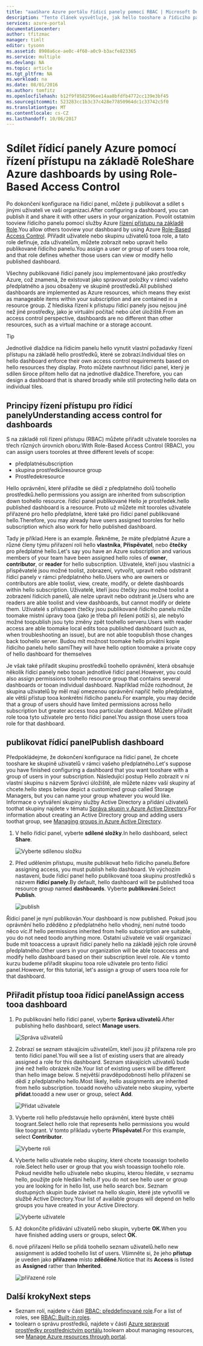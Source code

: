 ```yaml
---
title: "aaaShare Azure portálu řídicí panely pomocí RBAC | Microsoft Docs"
description: "Tento článek vysvětluje, jak hello tooshare a řídicího panelu portálu Azure pomocí řízení přístupu na základě Role."
services: azure-portal
documentationcenter: 
author: tfitzmac
manager: timlt
editor: tysonn
ms.assetid: 8908a6ce-ae0c-4f60-a0c9-b3acfe823365
ms.service: multiple
ms.devlang: NA
ms.topic: article
ms.tgt_pltfrm: NA
ms.workload: na
ms.date: 08/01/2016
ms.author: tomfitz
ms.openlocfilehash: b12f9f8582596ee14aa8bfdfb4772cc139e3bf45
ms.sourcegitcommit: 523283cc1b3c37c428e77850964dc1c33742c5f0
ms.translationtype: MT
ms.contentlocale: cs-CZ
ms.lasthandoff: 10/06/2017
---
```

# <a name="share-azure-dashboards-by-using-role-based-access-control"></a><span data-ttu-id="c8fe2-103">Sdílet řídicí panely Azure pomocí řízení přístupu na základě Role</span><span class="sxs-lookup"><span data-stu-id="c8fe2-103">Share Azure dashboards by using Role-Based Access Control</span></span>
<span data-ttu-id="c8fe2-104">Po dokončení konfigurace na řídicí panel, můžete ji publikovat a sdílet s jinými uživateli ve vaší organizaci.</span><span class="sxs-lookup"><span data-stu-id="c8fe2-104">After configuring a dashboard, you can publish it and share it with other users in your organization.</span></span> <span data-ttu-id="c8fe2-105">Povolit ostatním tooview řídicího panelu pomocí služby Azure [řízení přístupu na základě Role](../active-directory/role-based-access-control-configure.md).</span><span class="sxs-lookup"><span data-stu-id="c8fe2-105">You allow others tooview your dashboard by using Azure [Role-Based Access Control](../active-directory/role-based-access-control-configure.md).</span></span> <span data-ttu-id="c8fe2-106">Přiřadit uživatele nebo skupinu uživatelů tooa role, a tato role definuje, zda uživatelům, můžete zobrazit nebo upravit hello publikované řídicího panelu.</span><span class="sxs-lookup"><span data-stu-id="c8fe2-106">You assign a user or group of users tooa role, and that role defines whether those users can view or modify hello published dashboard.</span></span> 

<span data-ttu-id="c8fe2-107">Všechny publikované řídicí panely jsou implementované jako prostředky Azure, což znamená, že existovat jako spravovat položky v rámci vašeho předplatného a jsou obsaženy ve skupině prostředků.</span><span class="sxs-lookup"><span data-stu-id="c8fe2-107">All published dashboards are implemented as Azure resources, which means they exist as manageable items within your subscription and are contained in a resource group.</span></span>  <span data-ttu-id="c8fe2-108">Z hlediska řízení k přístupu řídicí panely jsou nejsou jiné než jiné prostředky, jako je virtuální počítač nebo účet úložiště.</span><span class="sxs-lookup"><span data-stu-id="c8fe2-108">From an access control perspective, dashboards are no different than other resources, such as a virtual machine or a storage account.</span></span>

> [!TIP]
> <span data-ttu-id="c8fe2-109">Jednotlivé dlaždice na řídicím panelu hello vynutit vlastní požadavky řízení přístupu na základě hello prostředků, které se zobrazí.</span><span class="sxs-lookup"><span data-stu-id="c8fe2-109">Individual tiles on hello dashboard enforce their own access control requirements based on hello resources they display.</span></span>  <span data-ttu-id="c8fe2-110">Proto můžete navrhnout řídicí panel, který je sdílen široce přitom hello dat na jednotlivé dlaždice.</span><span class="sxs-lookup"><span data-stu-id="c8fe2-110">Therefore, you can design a dashboard that is shared broadly while still protecting hello data on individual tiles.</span></span>
> 
> 

## <a name="understanding-access-control-for-dashboards"></a><span data-ttu-id="c8fe2-111">Principy řízení přístupu pro řídicí panely</span><span class="sxs-lookup"><span data-stu-id="c8fe2-111">Understanding access control for dashboards</span></span>
<span data-ttu-id="c8fe2-112">S na základě rolí řízení přístupu (RBAC) můžete přiřadit uživatele tooroles na třech různých úrovních oboru:</span><span class="sxs-lookup"><span data-stu-id="c8fe2-112">With Role-Based Access Control (RBAC), you can assign users tooroles at three different levels of scope:</span></span>

* <span data-ttu-id="c8fe2-113">předplatné</span><span class="sxs-lookup"><span data-stu-id="c8fe2-113">subscription</span></span>
* <span data-ttu-id="c8fe2-114">skupina prostředků</span><span class="sxs-lookup"><span data-stu-id="c8fe2-114">resource group</span></span>
* <span data-ttu-id="c8fe2-115">Prostředek</span><span class="sxs-lookup"><span data-stu-id="c8fe2-115">resource</span></span>

<span data-ttu-id="c8fe2-116">Hello oprávnění, které přiřadíte se dědí z předplatného dolů toohello prostředků.</span><span class="sxs-lookup"><span data-stu-id="c8fe2-116">hello permissions you assign are inherited from subscription down toohello resource.</span></span> <span data-ttu-id="c8fe2-117">řídicí panel publikované Hello je prostředek.</span><span class="sxs-lookup"><span data-stu-id="c8fe2-117">hello published dashboard is a resource.</span></span> <span data-ttu-id="c8fe2-118">Proto už můžete mít tooroles uživatele přiřazené pro hello předplatné, které také pro řídicí panel publikované hello.</span><span class="sxs-lookup"><span data-stu-id="c8fe2-118">Therefore, you may already have users assigned tooroles for hello subscription which also work for hello published dashboard.</span></span> 

<span data-ttu-id="c8fe2-119">Tady je příklad.</span><span class="sxs-lookup"><span data-stu-id="c8fe2-119">Here is an example.</span></span>  <span data-ttu-id="c8fe2-120">Řekněme, že máte předplatné Azure a různé členy týmu přiřazení rolí hello **vlastníka**, **Přispěvatel**, nebo **čtečky** pro předplatné hello.</span><span class="sxs-lookup"><span data-stu-id="c8fe2-120">Let's say you have an Azure subscription and various members of your team have been assigned hello roles of **owner**, **contributor**, or **reader** for hello subscription.</span></span> <span data-ttu-id="c8fe2-121">Uživatelé, kteří jsou vlastníci a přispěvatelé jsou možné toolist, zobrazení, vytvořit, upravit nebo odstranit řídicí panely v rámci předplatného hello.</span><span class="sxs-lookup"><span data-stu-id="c8fe2-121">Users who are owners or contributors are able toolist, view, create, modify, or delete dashboards within hello subscription.</span></span>  <span data-ttu-id="c8fe2-122">Uživatelé, kteří jsou čtečky jsou možné toolist a zobrazení řídicích panelů, ale nelze upravit nebo odstranit je.</span><span class="sxs-lookup"><span data-stu-id="c8fe2-122">Users who are readers are able toolist and view dashboards, but cannot modify or delete them.</span></span>  <span data-ttu-id="c8fe2-123">Uživatelé s přístupem čtečky jsou publikované řídicího panelu může toomake místní úpravy tooa (jako je třeba při řešení potíží s), ale nebylo možné toopublish jsou tyto změny zpět toohello serveru.</span><span class="sxs-lookup"><span data-stu-id="c8fe2-123">Users with reader access are able toomake local edits tooa published dashboard (such as, when troubleshooting an issue), but are not able toopublish those changes back toohello server.</span></span>  <span data-ttu-id="c8fe2-124">Budou mít možnost toomake hello privátní kopie řídicího panelu hello sami</span><span class="sxs-lookup"><span data-stu-id="c8fe2-124">They will have hello option toomake a private copy of hello dashboard for themselves</span></span>

<span data-ttu-id="c8fe2-125">Je však také přiřadit skupinu prostředků toohello oprávnění, která obsahuje několik řídicí panely nebo tooan jednotlivé řídicí panel.</span><span class="sxs-lookup"><span data-stu-id="c8fe2-125">However, you could also assign permissions toohello resource group that contains several dashboards or tooan individual dashboard.</span></span> <span data-ttu-id="c8fe2-126">Například může rozhodnout, že skupina uživatelů by měl mají omezenou oprávnění napříč hello předplatné, ale větší přístup tooa konkrétní řídicího panelu.</span><span class="sxs-lookup"><span data-stu-id="c8fe2-126">For example, you may decide that a group of users should have limited permissions across hello subscription but greater access tooa particular dashboard.</span></span> <span data-ttu-id="c8fe2-127">Můžete přiřadit role tooa tyto uživatele pro tento řídicí panel.</span><span class="sxs-lookup"><span data-stu-id="c8fe2-127">You assign those users tooa role for that dashboard.</span></span> 

## <a name="publish-dashboard"></a><span data-ttu-id="c8fe2-128">publikovat řídicí panel</span><span class="sxs-lookup"><span data-stu-id="c8fe2-128">Publish dashboard</span></span>
<span data-ttu-id="c8fe2-129">Předpokládejme, že dokončení konfigurace na řídicí panel, že chcete tooshare ke skupině uživatelů v rámci vašeho předplatného.</span><span class="sxs-lookup"><span data-stu-id="c8fe2-129">Let's suppose you have finished configuring a dashboard that you want tooshare with a group of users in your subscription.</span></span> <span data-ttu-id="c8fe2-130">Následující postup Hello zobrazit v ní vlastní skupinu s názvem Správci úložiště, ale můžete název vaší skupiny ať chcete.</span><span class="sxs-lookup"><span data-stu-id="c8fe2-130">hello steps below depict a customized group called Storage Managers, but you can name your group whatever you would like.</span></span> <span data-ttu-id="c8fe2-131">Informace o vytváření skupiny služby Active Directory a přidání uživatelů toothat skupiny najdete v tématu [Správa skupin v Azure Active Directory](../active-directory/active-directory-accessmanagement-manage-groups.md).</span><span class="sxs-lookup"><span data-stu-id="c8fe2-131">For information about creating an Active Directory group and adding users toothat group, see [Managing groups in Azure Active Directory](../active-directory/active-directory-accessmanagement-manage-groups.md).</span></span>

1. <span data-ttu-id="c8fe2-132">V hello řídicí panel, vyberte **sdílené složky**.</span><span class="sxs-lookup"><span data-stu-id="c8fe2-132">In hello dashboard, select **Share**.</span></span>
   
     ![Vyberte sdílenou složku](./media/azure-portal-dashboard-share-access/select-share.png)
2. <span data-ttu-id="c8fe2-134">Před udělením přístupu, musíte publikovat hello řídicího panelu.</span><span class="sxs-lookup"><span data-stu-id="c8fe2-134">Before assigning access, you must publish hello dashboard.</span></span> <span data-ttu-id="c8fe2-135">Ve výchozím nastavení, bude řídicí panel hello publikované tooa skupinu prostředků s názvem **řídicí panely**.</span><span class="sxs-lookup"><span data-stu-id="c8fe2-135">By default, hello dashboard will be published tooa resource group named **dashboards**.</span></span> <span data-ttu-id="c8fe2-136">Vyberte **publikování**.</span><span class="sxs-lookup"><span data-stu-id="c8fe2-136">Select **Publish**.</span></span>
   
     ![publish](./media/azure-portal-dashboard-share-access/publish.png)

<span data-ttu-id="c8fe2-138">Řídicí panel je nyní publikován.</span><span class="sxs-lookup"><span data-stu-id="c8fe2-138">Your dashboard is now published.</span></span> <span data-ttu-id="c8fe2-139">Pokud jsou oprávnění hello zděděno z předplatného hello vhodný, není nutné toodo něco víc.</span><span class="sxs-lookup"><span data-stu-id="c8fe2-139">If hello permissions inherited from hello subscription are suitable, you do not need toodo anything more.</span></span> <span data-ttu-id="c8fe2-140">Ostatní uživatelé ve vaší organizaci bude mít tooaccess a upravit řídicí panely hello na základě jejich role úrovně předplatného.</span><span class="sxs-lookup"><span data-stu-id="c8fe2-140">Other users in your organization will be able tooaccess and modify hello dashboard based on their subscription level role.</span></span> <span data-ttu-id="c8fe2-141">Ale v tomto kurzu budeme přiřadit skupinu tooa role uživatele pro tento řídicí panel.</span><span class="sxs-lookup"><span data-stu-id="c8fe2-141">However, for this tutorial, let's assign a group of users tooa role for that dashboard.</span></span>

## <a name="assign-access-tooa-dashboard"></a><span data-ttu-id="c8fe2-142">Přiřadit přístup tooa řídicí panel</span><span class="sxs-lookup"><span data-stu-id="c8fe2-142">Assign access tooa dashboard</span></span>
1. <span data-ttu-id="c8fe2-143">Po publikování hello řídicí panel, vyberte **Správa uživatelů**.</span><span class="sxs-lookup"><span data-stu-id="c8fe2-143">After publishing hello dashboard, select **Manage users**.</span></span>
   
     ![Správa uživatelů](./media/azure-portal-dashboard-share-access/manage-users.png)
2. <span data-ttu-id="c8fe2-145">Zobrazí se seznam stávajícím uživatelům, kteří jsou již přiřazena role pro tento řídicí panel.</span><span class="sxs-lookup"><span data-stu-id="c8fe2-145">You will see a list of existing users that are already assigned a role for this dashboard.</span></span> <span data-ttu-id="c8fe2-146">Seznam stávajících uživatelů bude jiné než hello obrázek níže.</span><span class="sxs-lookup"><span data-stu-id="c8fe2-146">Your list of existing users will be different than hello image below.</span></span> <span data-ttu-id="c8fe2-147">S největší pravděpodobností hello přiřazení se dědí z předplatného hello.</span><span class="sxs-lookup"><span data-stu-id="c8fe2-147">Most likely, hello assignments are inherited from hello subscription.</span></span> <span data-ttu-id="c8fe2-148">tooadd nového uživatele nebo skupiny, vyberte **přidat**.</span><span class="sxs-lookup"><span data-stu-id="c8fe2-148">tooadd a new user or group, select **Add**.</span></span>
   
     ![Přidat uživatele](./media/azure-portal-dashboard-share-access/existing-users.png)
3. <span data-ttu-id="c8fe2-150">Vyberte roli hello představuje hello oprávnění, které byste chtěli toogrant.</span><span class="sxs-lookup"><span data-stu-id="c8fe2-150">Select hello role that represents hello permissions you would like toogrant.</span></span> <span data-ttu-id="c8fe2-151">V tomto příkladu vyberte **Přispěvatel**.</span><span class="sxs-lookup"><span data-stu-id="c8fe2-151">For this example, select **Contributor**.</span></span>
   
     ![Vyberte roli](./media/azure-portal-dashboard-share-access/select-role.png)
4. <span data-ttu-id="c8fe2-153">Vyberte hello uživatele nebo skupiny, které chcete tooassign toohello role.</span><span class="sxs-lookup"><span data-stu-id="c8fe2-153">Select hello user or group that you wish tooassign toohello role.</span></span> <span data-ttu-id="c8fe2-154">Pokud nevidíte hello uživatele nebo skupinu, kterou hledáte, v seznamu hello, použijte pole hledání hello.</span><span class="sxs-lookup"><span data-stu-id="c8fe2-154">If you do not see hello user or group you are looking for in hello list, use hello search box.</span></span> <span data-ttu-id="c8fe2-155">Seznam dostupných skupin bude záviset na hello skupin, které jste vytvořili ve službě Active Directory.</span><span class="sxs-lookup"><span data-stu-id="c8fe2-155">Your list of available groups will depend on hello groups you have created in your Active Directory.</span></span>
   
     ![Vyberte uživatele](./media/azure-portal-dashboard-share-access/select-user.png) 
5. <span data-ttu-id="c8fe2-157">Až dokončíte přidávání uživatelů nebo skupin, vyberte **OK**.</span><span class="sxs-lookup"><span data-stu-id="c8fe2-157">When you have finished adding users or groups, select **OK**.</span></span> 
6. <span data-ttu-id="c8fe2-158">nové přiřazení Hello se přidá toohello seznam uživatelů.</span><span class="sxs-lookup"><span data-stu-id="c8fe2-158">hello new assignment is added toohello list of users.</span></span> <span data-ttu-id="c8fe2-159">Všimněte si, že jeho **přístup** je uveden jako **přiřazeno** místo **zděděné**.</span><span class="sxs-lookup"><span data-stu-id="c8fe2-159">Notice that its **Access** is listed as **Assigned** rather than **Inherited**.</span></span>
   
     ![přiřazené role](./media/azure-portal-dashboard-share-access/assigned-roles.png)

## <a name="next-steps"></a><span data-ttu-id="c8fe2-161">Další kroky</span><span class="sxs-lookup"><span data-stu-id="c8fe2-161">Next steps</span></span>
* <span data-ttu-id="c8fe2-162">Seznam rolí, najdete v části [RBAC: předdefinované role](../active-directory/role-based-access-built-in-roles.md).</span><span class="sxs-lookup"><span data-stu-id="c8fe2-162">For a list of roles, see [RBAC: Built-in roles](../active-directory/role-based-access-built-in-roles.md).</span></span>
* <span data-ttu-id="c8fe2-163">toolearn o správu prostředků, najdete v části [Azure spravovat prostředky prostřednictvím portálu](resource-group-portal.md).</span><span class="sxs-lookup"><span data-stu-id="c8fe2-163">toolearn about managing resources, see [Manage Azure resources through portal](resource-group-portal.md).</span></span>

